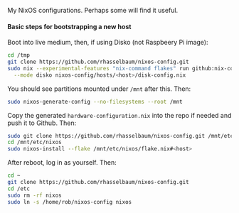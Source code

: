 My NixOS configurations. Perhaps some will find it useful.

#### Basic steps for bootstrapping a new host

Boot into live medium, then, if using Disko (not Raspbeery Pi image):

```bash
cd /tmp
git clone https://github.com/rhasselbaum/nixos-config.git
sudo nix --experimental-features "nix-command flakes" run github:nix-community/disko -- \
  --mode disko nixos-config/hosts/<host>/disk-config.nix
```

You should see partitions mounted under `/mnt` after this. Then:

```bash
sudo nixos-generate-config --no-filesystems --root /mnt
```

Copy the generated `hardware-configuration.nix` into the repo if needed and push it to Github. Then:

```bash
sudo git clone https://github.com/rhasselbaum/nixos-config.git /mnt/etc/nixos
cd /mnt/etc/nixos
sudo nixos-install --flake /mnt/etc/nixos/flake.nix#<host>
```

After reboot, log in as yourself. Then:

```bash
cd ~
git clone https://github.com/rhasselbaum/nixos-config.git
cd /etc
sudo rm -rf nixos
sudo ln -s /home/rob/nixos-config nixos
```